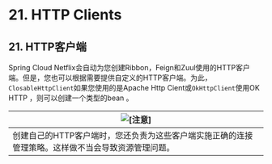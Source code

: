 # 21. HTTP Clients

## 21. HTTP客户端

Spring Cloud Netflix会自动为您创建Ribbon，Feign和Zuul使用的HTTP客户端。但是，您也可以根据需要提供自定义的HTTP客户端。为此，`ClosableHttpClient`如果您使用的是Apache Http Cient或`OkHttpClient`使用OK HTTP ，则可以创建一个类型的bean 。

| ![[注意]](https://cloud.spring.io/spring-cloud-static/Greenwich.SR3/multi/images/note.png) |
| ------------------------------------------------------------ |
| 创建自己的HTTP客户端时，您还负责为这些客户端实施正确的连接管理策略。这样做不当会导致资源管理问题。 |